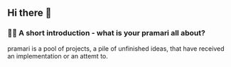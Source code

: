 ## Hi there 👋

### 🙋‍♀️ A short introduction - what is your pramari all about?

pramari is a pool of projects, a pile of unfinished ideas, that have received an implementation or an attemt to.
<!--

**Here are some ideas to get you started:**

🌈 Contribution guidelines - how can the community get involved?
👩‍💻 Useful resources - where can the community find your docs? Is there anything else the community should know?
🍿 Fun facts - what does your team eat for breakfast?
🧙 Remember, you can do mighty things with the power of [Markdown](https://docs.github.com/github/writing-on-github/getting-started-with-writing-and-formatting-on-github/basic-writing-and-formatting-syntax)
-->
